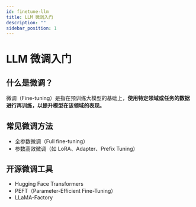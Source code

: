 ```yaml
---
id: finetune-llm
title: LLM 微调入门
description: ""
sidebar_position: 1
---
```

# LLM 微调入门

## 什么是微调？

微调（Fine-tuning）是指在预训练大模型的基础上，**使用特定领域或任务的数据进行再训练，以提升模型在该领域的表现。**

## 常见微调方法

* 全参数微调（Full fine-tuning）
* 参数高效微调（如 LoRA、Adapter、Prefix Tuning）

## 开源微调工具

* Hugging Face Transformers
* PEFT（Parameter-Efficient Fine-Tuning）
* LLaMA-Factory
